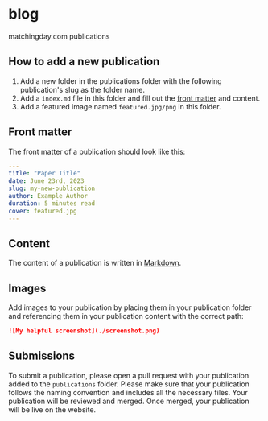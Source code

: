 # blog
matchingday.com publications

## How to add a new publication

1. Add a new folder in the publications folder with the following publication's slug as the folder name.
2. Add a `index.md` file in this folder and fill out the [front matter](#front-matter) and content.
3. Add a featured image named `featured.jpg/png` in this folder.

## Front matter

The front matter of a publication should look like this:

```yaml
---
title: "Paper Title"
date: June 23rd, 2023
slug: my-new-publication
author: Example Author
duration: 5 minutes read
cover: featured.jpg
---
```

## Content

The content of a publication is written in [Markdown](https://www.markdownguide.org/cheat-sheet/).


## Images

Add images to your publication by placing them in your publication folder and referencing them in your publication content with the correct path:

```md
![My helpful screenshot](./screenshot.png)
```

## Submissions

To submit a publication, please open a pull request with your publication added to the `publications` folder. Please make sure that your publication follows the naming convention and includes all the necessary files. Your publication will be reviewed and merged. Once merged, your publication will be live on the website.